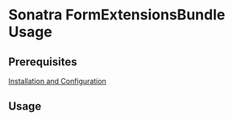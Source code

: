 Sonatra FormExtensionsBundle Usage
==================================

## Prerequisites

[Installation and Configuration](index.md)

## Usage
